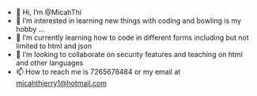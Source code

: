 - 👋 Hi, I’m @MicahThi
- 👀 I’m interested in learning new things with coding and bowling is my hobby  ...
- 🌱 I’m currently learning how to code in different forms including but not limited to html and json
- 💞️ I’m looking to collaborate on security features and teaching on html and other languages 
- 📫 How to reach me is 7265678484 or my email at micahthierry1@hotmail.com

<!---
MicahThi/MicahThi is a ✨ special ✨ repository because its `README.md` (this file) appears on your GitHub profile.
You can click the Preview link to take a look at your changes.
--->
